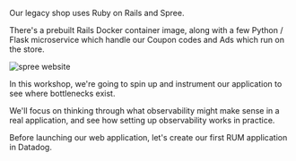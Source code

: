 
Our legacy shop uses Ruby on Rails and Spree. 

There's a prebuilt Rails Docker container image, along with a few Python / Flask microservice which handle our Coupon codes and Ads which run on the store.

![spree website](https://p-qKFgO2.t2.n0.cdn.getcloudapp.com/items/KouBpG7R/Image%202020-07-22%20at%205.33.01%20PM.png?v=d25a745e18a4835ca05ae1452ca1c42b)

In this workshop, we're going to spin up and instrument our application to see where bottlenecks exist.

We'll focus on thinking through what observability might make sense in a real application, and see how setting up observability works in practice.

Before launching our web application, let's create our first RUM application in Datadog.